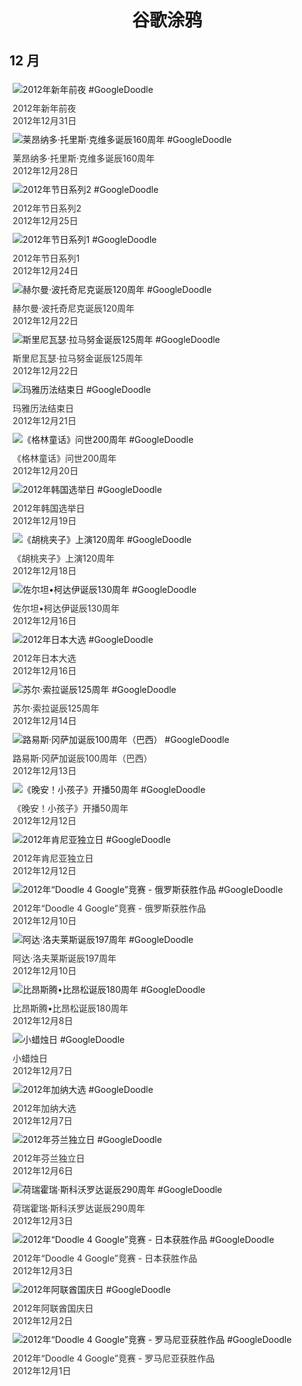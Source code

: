 
<h1 align="center"> 谷歌涂鸦 </h1>




## 12 月

<div class="image">


<img src="https://lh3.googleusercontent.com/6kmaZJhgj419lUOADQ0g_ywjsFQ5w-ECmk0dtbs82bti-ejijPeNXITIN4_6aMqKzGUY5X4101I2dnhJteT6oh2v38Os2e_8zdto5PI5=s660" alt="2012年新年前夜 #GoogleDoodle" style="margin: 5px"/>
<div class="info" style="font-size: 14px; color:#333333; margin:5px"><div class="title">2012年新年前夜</div><div class="date">2012年12月31日</div></div>

<img src="https://lh3.googleusercontent.com/Y-hbFZEbVbbdddoM0D4k0g5CrhWlcabNgeiAQGCUL-DlgGXEU9ywm5GBVNJmj2UalDM2-86tv72SWZyu63gYs3QON1rmCY4UJAtNZkr7pw=s660" alt="莱昂纳多·托里斯·克维多诞辰160周年 #GoogleDoodle" style="margin: 5px"/>
<div class="info" style="font-size: 14px; color:#333333; margin:5px"><div class="title">莱昂纳多·托里斯·克维多诞辰160周年</div><div class="date">2012年12月28日</div></div>

<img src="https://lh3.googleusercontent.com/VkxWj1wpFZLB2hs0-svXf7eczrcdYHmi6A5hz5uEz0HXAwY6WoBP11KOJhZW3BspoIq_giOU_pjhuDYY6aAbfkdARLrsWKGl8EKbfmd8=s660" alt="2012年节日系列2 #GoogleDoodle" style="margin: 5px"/>
<div class="info" style="font-size: 14px; color:#333333; margin:5px"><div class="title">2012年节日系列2</div><div class="date">2012年12月25日</div></div>

<img src="https://lh3.googleusercontent.com/8KsmEGyJZM07MmCqXC9UKYVXv_LEPuymCUXD9jvUK0Q3EsTpM8BgJL6Gwbc0Sn7nMJS6iWktH3Hz--HtT8-YMXBz9zE0YNC3LRlzxPmW=s660" alt="2012年节日系列1 #GoogleDoodle" style="margin: 5px"/>
<div class="info" style="font-size: 14px; color:#333333; margin:5px"><div class="title">2012年节日系列1</div><div class="date">2012年12月24日</div></div>

<img src="https://lh3.googleusercontent.com/jkD1uP0QYFdpGYeUZLQVcjyp--cjYSC3ITPcfDM233DBOEsJfNPH_ShZiC3uHP40ITNsE8NVrY2gCf-2hF9ikUty99I0m3hUtSop5Mg=s660" alt="赫尔曼·波托奇尼克诞辰120周年 #GoogleDoodle" style="margin: 5px"/>
<div class="info" style="font-size: 14px; color:#333333; margin:5px"><div class="title">赫尔曼·波托奇尼克诞辰120周年</div><div class="date">2012年12月22日</div></div>

<img src="https://lh3.googleusercontent.com/7gtIY2Q0m0wmI_isfGCu4bWQWkrNL6yCIc-S-cjank3bmoRRX5TZgJKaRoSSfNeWOJaK7JhsoIMzcKzzL-Vap1EWFmxkQJdJLEFdIzc=s660" alt="斯里尼瓦瑟·拉马努金诞辰125周年 #GoogleDoodle" style="margin: 5px"/>
<div class="info" style="font-size: 14px; color:#333333; margin:5px"><div class="title">斯里尼瓦瑟·拉马努金诞辰125周年</div><div class="date">2012年12月22日</div></div>

<img src="https://lh3.googleusercontent.com/9jYkbApeI5FTLh7tJwpiEmjtgQT8iBVDBY03wf0x_hKyGKiQAkbg2Uld1_gcs9i8xjrp8wFsX_4fDQbyhK7_QXVJhfO11sZ0cbSbjnuZ=s660" alt="玛雅历法结束日 #GoogleDoodle" style="margin: 5px"/>
<div class="info" style="font-size: 14px; color:#333333; margin:5px"><div class="title">玛雅历法结束日</div><div class="date">2012年12月21日</div></div>

<img src="https://lh3.googleusercontent.com/b0Vgpk0RWa0b612ihmd_aLnCSlcW68wwWfFOM_miGpk24OYQI_IRbuHxd2aK_ESsFf_gjM2w74X4ryL6pcdUwNdltwaCCurou-yejDqx=s660" alt="《格林童话》问世200周年 #GoogleDoodle" style="margin: 5px"/>
<div class="info" style="font-size: 14px; color:#333333; margin:5px"><div class="title">《格林童话》问世200周年</div><div class="date">2012年12月20日</div></div>

<img src="https://lh3.googleusercontent.com/aPwKJ2T_Y1UCssDQilrrgmjXidBagk7mQaHb7SUs8Yb5Kt2Nx08M77mj3r7g936mbwlOS68vChWWevNd_TPyQuuZLW92VbVTSOnh10xl7Q=s660" alt="2012年韩国选举日 #GoogleDoodle" style="margin: 5px"/>
<div class="info" style="font-size: 14px; color:#333333; margin:5px"><div class="title">2012年韩国选举日</div><div class="date">2012年12月19日</div></div>

<img src="https://lh3.googleusercontent.com/R4CQFi9W1RDMszGi5nr2bLOYnZ0o1CpxmZ2tx8CPjQD79tBxR2N20d_Eb-9zlsExgIVUJdW9WFxvmO7KyGfee39gWpWf02UXwibfZO4=s660" alt="《胡桃夹子》上演120周年 #GoogleDoodle" style="margin: 5px"/>
<div class="info" style="font-size: 14px; color:#333333; margin:5px"><div class="title">《胡桃夹子》上演120周年</div><div class="date">2012年12月18日</div></div>

<img src="https://lh3.googleusercontent.com/19hRglhMyW0mjXQmrx_fE0n9SZs1uW_NYlCJQlhE7xtm8RUTKUCWnqC6hYJ0jXVG90tMP2LosMxi2nyaX-IYV00YnZ-L7omFcsD5jmTw=s660" alt="佐尔坦•柯达伊诞辰130周年 #GoogleDoodle" style="margin: 5px"/>
<div class="info" style="font-size: 14px; color:#333333; margin:5px"><div class="title">佐尔坦•柯达伊诞辰130周年</div><div class="date">2012年12月16日</div></div>

<img src="https://lh3.googleusercontent.com/-q-q41jwHZchbYkHRuEu15nVgzj3ekXj44sgvbTteB2f3bG_Ty62oPfvdJURty5F-YD4ARJgrrLMHuReKAFGNQ30TvW102sw4SrijquWxw=s660" alt="2012年日本大选 #GoogleDoodle" style="margin: 5px"/>
<div class="info" style="font-size: 14px; color:#333333; margin:5px"><div class="title">2012年日本大选</div><div class="date">2012年12月16日</div></div>

<img src="https://lh3.googleusercontent.com/0Ks1C9Rr50Tyydy6fqoh6OzNY0EGxqFBKdTy0kUDDokGvsetEBCfbdeaiww59G3aVulLPyQOMp63T9PHb9NLOJqc2y7nON70MYHFC5pMIQ=s660" alt="苏尔·索拉诞辰125周年 #GoogleDoodle" style="margin: 5px"/>
<div class="info" style="font-size: 14px; color:#333333; margin:5px"><div class="title">苏尔·索拉诞辰125周年</div><div class="date">2012年12月14日</div></div>

<img src="https://lh3.googleusercontent.com/dWaB3p9CljzykS2Db6fKqxfJedTHCrB5CIdOABrJM9RNfMmdLQQ3f39GsMGb2pFEYMEz40LKjPp20xxB27CoR72GY5_BsNvRPR_d1RDG=s660" alt="路易斯·冈萨加诞辰100周年（巴西） #GoogleDoodle" style="margin: 5px"/>
<div class="info" style="font-size: 14px; color:#333333; margin:5px"><div class="title">路易斯·冈萨加诞辰100周年（巴西）</div><div class="date">2012年12月13日</div></div>

<img src="https://lh3.googleusercontent.com/9y0ubo6l1h-V3LAHrGKYtyF0YPYMt5dp9v9Z7VlTBj4YQj3NkenWKKbXEYJSOvQTXtBbfno0NItSNgDAUkLdtKQJdHl4D1arGQO0ULu9=s660" alt="《晚安！小孩子》开播50周年 #GoogleDoodle" style="margin: 5px"/>
<div class="info" style="font-size: 14px; color:#333333; margin:5px"><div class="title">《晚安！小孩子》开播50周年</div><div class="date">2012年12月12日</div></div>

<img src="https://lh3.googleusercontent.com/lWBSLDavPIR6fOuDch6IwqkDMdz2k-tXXyrVPAk7gF17qRYAaCaiOQR8N5i1tUJsuyuKfCqs1CpL0RY6F-0XbL54Gvd7WviPUI_NrVcw=s660" alt="2012年肯尼亚独立日 #GoogleDoodle" style="margin: 5px"/>
<div class="info" style="font-size: 14px; color:#333333; margin:5px"><div class="title">2012年肯尼亚独立日</div><div class="date">2012年12月12日</div></div>

<img src="https://lh3.googleusercontent.com/Wh9JvhbVfMgBGITvej9A1TOPddWqY-7YO4Wfj_I6toUEU5m4ECZ410QkHFy3k8n7x0AEQ2T0NQQxgF42OFDof4n82FaBYr_R5OWAQ7M=s660" alt="2012年“Doodle 4 Google”竞赛 - 俄罗斯获胜作品 #GoogleDoodle" style="margin: 5px"/>
<div class="info" style="font-size: 14px; color:#333333; margin:5px"><div class="title">2012年“Doodle 4 Google”竞赛 - 俄罗斯获胜作品</div><div class="date">2012年12月10日</div></div>

<img src="https://lh3.googleusercontent.com/iXmJ9aWblkGDpg-_jpcqaY10KmA8HthjZ7F15U7mJ9PQK6vZEStMlathz1FfQQWV5XeeF-A1tZ0UpDjx3q6vEm2BWZn5k1btVSuBk9ad=s660" alt="阿达·洛夫莱斯诞辰197周年 #GoogleDoodle" style="margin: 5px"/>
<div class="info" style="font-size: 14px; color:#333333; margin:5px"><div class="title">阿达·洛夫莱斯诞辰197周年</div><div class="date">2012年12月10日</div></div>

<img src="https://lh3.googleusercontent.com/QFw0xSX8pYzS6OMQtW2zaAO_ThLrtZUDstu5cw69rxaSttFrG9E6DTL8h8wWikYKyVTkFOHqV-OX9fAV4Ag3nyBfOvce0fpjJKYHVNX7-g=s660" alt="比昂斯腾•比昂松诞辰180周年 #GoogleDoodle" style="margin: 5px"/>
<div class="info" style="font-size: 14px; color:#333333; margin:5px"><div class="title">比昂斯腾•比昂松诞辰180周年</div><div class="date">2012年12月8日</div></div>

<img src="https://lh3.googleusercontent.com/d5v9SdxvX-wV6hrfpRjrD9aB9Jl59cEX3FWYnnruIB5BLPC6nhVYUcRGr_BaXdk8Mg5fU0B_u4XZswNOekPJt7CaFOPcmQOpt6nKHmZL=s660" alt="小蜡烛日 #GoogleDoodle" style="margin: 5px"/>
<div class="info" style="font-size: 14px; color:#333333; margin:5px"><div class="title">小蜡烛日</div><div class="date">2012年12月7日</div></div>

<img src="https://lh3.googleusercontent.com/kiqABagmeEr2IM486Dxxy56RRw0wUvxXyyP21mp5d0f_YV0w1BhR1hIXiWYt8Pz-QAqm26JeC8m-M2zpTpMyQ0AmTQiwhgDzJgn4tMaq=s660" alt="2012年加纳大选 #GoogleDoodle" style="margin: 5px"/>
<div class="info" style="font-size: 14px; color:#333333; margin:5px"><div class="title">2012年加纳大选</div><div class="date">2012年12月7日</div></div>

<img src="https://lh3.googleusercontent.com/DMvAxtqLKkzcOqUZz1sRXgaiBplQQm4u0jt41pENwbqmR-o5m6KUOfz46JGBVpPGUKOCIvrvFXi4BQFBUVTp38yF-FvWm7AAehTXRlsF=s660" alt="2012年芬兰独立日 #GoogleDoodle" style="margin: 5px"/>
<div class="info" style="font-size: 14px; color:#333333; margin:5px"><div class="title">2012年芬兰独立日</div><div class="date">2012年12月6日</div></div>

<img src="https://lh3.googleusercontent.com/qqUSmDQw5h6hljUzYut7dmH35Q9Eto8u78AZ8YcxSkKl8uO3A0qpYMtTs1X1V6L3oLV2nVDo0tKkFyYSlw6OSm6d78myzLezDJNux7s=s660" alt="荷瑞霍瑞·斯科沃罗达诞辰290周年 #GoogleDoodle" style="margin: 5px"/>
<div class="info" style="font-size: 14px; color:#333333; margin:5px"><div class="title">荷瑞霍瑞·斯科沃罗达诞辰290周年</div><div class="date">2012年12月3日</div></div>

<img src="https://lh3.googleusercontent.com/yy7vcn_qR0XhSaZWgenNDBB9DU8sYzekhf90D0fwe0NlhjpzKDCASZ6xvCmvIQsqCx7xPffEsd6oIQeiZWc6_FovISoQ_lnApyDfOfNc=s660" alt="2012年“Doodle 4 Google”竞赛 - 日本获胜作品 #GoogleDoodle" style="margin: 5px"/>
<div class="info" style="font-size: 14px; color:#333333; margin:5px"><div class="title">2012年“Doodle 4 Google”竞赛 - 日本获胜作品</div><div class="date">2012年12月3日</div></div>

<img src="https://lh3.googleusercontent.com/5TJIe81bUj0VMUN803Fdi6-au4r5xWoZPLUZcPAKyszi5k1BW65ACelbDC7MluqsmDehC3OZnXDP0COGZvaPxsaslHaWmEfsvQ7Ddpwd=s660" alt="2012年阿联酋国庆日 #GoogleDoodle" style="margin: 5px"/>
<div class="info" style="font-size: 14px; color:#333333; margin:5px"><div class="title">2012年阿联酋国庆日</div><div class="date">2012年12月2日</div></div>

<img src="//www.google.com/logos/2012/doodle_4_google_2012_-_romania_winner-979005-hp.jpg" alt="2012年“Doodle 4 Google”竞赛 - 罗马尼亚获胜作品 #GoogleDoodle" style="margin: 5px"/>
<div class="info" style="font-size: 14px; color:#333333; margin:5px"><div class="title">2012年“Doodle 4 Google”竞赛 - 罗马尼亚获胜作品</div><div class="date">2012年12月1日</div></div>

</div>








